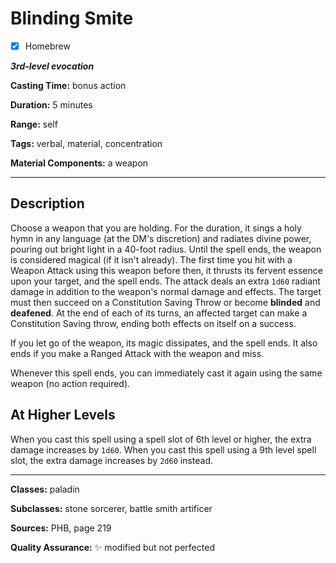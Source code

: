 # Blinding Smite

- [x] Homebrew

***3rd-level evocation***

**Casting Time:** bonus action

**Duration:** 5 minutes

**Range:** self

**Tags:** verbal, material, concentration

**Material Components:** a weapon

---

## Description
Choose a weapon that you are holding.
For the duration, it sings a holy hymn in any language (at the DM's discretion) and radiates divine power, pouring out bright light in a 40-foot radius.
Until the spell ends, the weapon is considered magical (if it isn't already).
The first time you hit with a Weapon Attack using this weapon before then, it thrusts its fervent essence upon your target, and the spell ends.
The attack deals an extra `1d60` radiant damage in addition to the weapon's normal damage and effects.
The target must then succeed on a Constitution Saving Throw or become **blinded** and **deafened**.
At the end of each of its turns, an affected target can make a Constitution Saving throw, ending both effects on itself on a success.

If you let go of the weapon, its magic dissipates, and the spell ends.
It also ends if you make a Ranged Attack with the weapon and miss.

Whenever this spell ends, you can immediately cast it again using the same weapon (no action required).

## At Higher Levels
When you cast this spell using a spell slot of 6th level or higher, the extra damage increases by `1d60`.
When you cast this spell using a 9th level spell slot, the extra damage increases by `2d60` instead.

---

**Classes:** paladin

**Subclasses:** stone sorcerer, battle smith artificer

**Sources:** PHB, page 219

**Quality Assurance:** :sparkles: modified but not perfected
